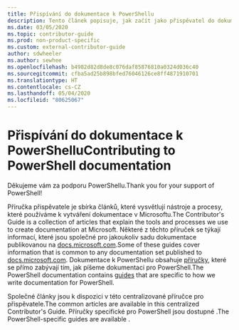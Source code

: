 ```yaml
---
title: Přispívání do dokumentace k PowerShellu
description: Tento článek popisuje, jak začít jako přispěvatel do dokumentace k PowerShellu.
ms.date: 03/05/2020
ms.topic: contributor-guide
ms.prod: non-product-specific
ms.custom: external-contributor-guide
author: sdwheeler
ms.author: sewhee
ms.openlocfilehash: b4982d82d8de8c076daf85876810a0324d036c40
ms.sourcegitcommit: cfba5ad25b898bfed76046126ce8ff4871910701
ms.translationtype: HT
ms.contentlocale: cs-CZ
ms.lasthandoff: 05/04/2020
ms.locfileid: "80625067"
---
```

# <a name="contributing-to-powershell-documentation"></a><span data-ttu-id="d8e1d-103">Přispívání do dokumentace k PowerShellu</span><span class="sxs-lookup"><span data-stu-id="d8e1d-103">Contributing to PowerShell documentation</span></span>

<span data-ttu-id="d8e1d-104">Děkujeme vám za podporu PowerShellu.</span><span class="sxs-lookup"><span data-stu-id="d8e1d-104">Thank you for your support of PowerShell!</span></span>

<span data-ttu-id="d8e1d-105">Příručka přispěvatele je sbírka článků, které vysvětlují nástroje a procesy, které používáme k vytváření dokumentace v Microsoftu.</span><span class="sxs-lookup"><span data-stu-id="d8e1d-105">The Contributor's Guide is a collection of articles that explain the tools and processes we use to create documentation at Microsoft.</span></span> <span data-ttu-id="d8e1d-106">Některé z těchto příruček se týkají informací, které jsou společné pro jakoukoliv sadu dokumentace publikovanou na [docs.microsoft.com][docs].</span><span class="sxs-lookup"><span data-stu-id="d8e1d-106">Some of these guides cover information that is common to any documentation set published to [docs.microsoft.com][docs].</span></span> <span data-ttu-id="d8e1d-107">Dokumentace k PowerShellu obsahuje [příručky][psdocs], které se přímo zabývají tím, jak píšeme dokumentaci pro PowerShell.</span><span class="sxs-lookup"><span data-stu-id="d8e1d-107">The PowerShell documentation contains [guides][psdocs] that are specific to how we write documentation for PowerShell.</span></span>

<span data-ttu-id="d8e1d-108">Společné články jsou k dispozici v této centralizované příručce pro přispěvatele.</span><span class="sxs-lookup"><span data-stu-id="d8e1d-108">The common articles are available in this centralized Contributor's Guide.</span></span> <span data-ttu-id="d8e1d-109">Příručky specifické pro PowerShell jsou dostupné .</span><span class="sxs-lookup"><span data-stu-id="d8e1d-109">The PowerShell-specific guides are available .</span></span>

<!--link refs-->
[docs]: https://docs.microsoft.com/
[psdocs]: https://docs.microsoft.com/powershell/scripting/community/contributing/overview
